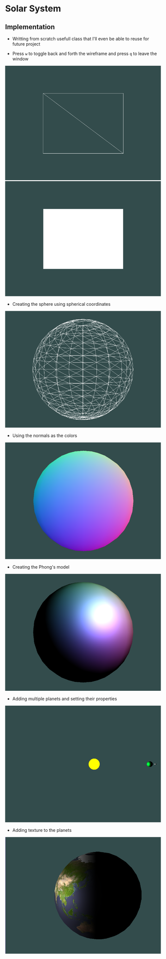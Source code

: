 # Solar System

## Implementation

- Writting from scratch usefull class that I'll even be able to reuse for future project

- Press `w` to toggle back and forth the wireframe and press `q` to leave the window

![wireframwOn](report/media/wireframeOn.png)
![wireframwOff](report/media/wireframeOff.png)

- Creating the sphere using spherical coordinates

![sphere](report/media/sphere.png)

- Using the normals as the colors

![sphereNormals](report/media/sphereNormals.png)

- Creating the Phong's model

![phongModel](report/media/phong.png)

- Adding multiple planets and setting their properties

![solarSystem](report/media/lights.png)

- Adding texture to the planets

![earthTextured](report/media/texture.png)